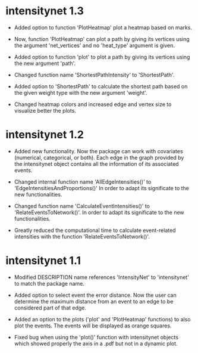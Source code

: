# intensitynet 1.3

* Added option to function 'PlotHeatmap' plot a heatmap based on marks.

* Now, function 'PlotHeatmap' can plot a path by giving its vertices using the argument 'net_vertices' and no 'heat_type' argument is given.

* Added option to function 'plot' to plot a path by giving its vertices using the new argument 'path'.

* Changed function name 'ShortestPathIntensity' to 'ShortestPath'.

* Added option to 'ShortestPath' to calculate the shortest path based on the given weight type with the new argument 'weight'.

* Changed heatmap colors and increased edge and vertex size to visualize better the plots.


# intensitynet 1.2

* Added new functionality. Now the package can work with covariates (numerical, categorical, or both). Each edge in the graph provided by the intensitynet object contains all the information of its associated events.  

* Changed internal function name 'AllEdgeIntensities()' to 'EdgeIntensitiesAndProportions()'  In order to adapt its significate to the new functionalities.

* Changed function name 'CalculateEventIntensities()' to 'RelateEventsToNetwork()'. In order to adapt its significate to the new functionalities.

* Greatly reduced the computational time to calculate event-related intensities with the function 'RelateEventsToNetwork()'.



# intensitynet 1.1

* Modified DESCRIPTION name references 'IntensityNet' to 'intensitynet' to match the package name.

* Added option to select event the error distance. Now the user can determine the maximum distance from an event to an edge to be considered part of that edge.

* Added an option to the plots ('plot' and 'PlotHeatmap' functions) to also plot the events. The events will be displayed as orange squares.

* Fixed bug when using the 'plot()' function with intensitynet objects which showed properly the axis in a .pdf but not in a dynamic plot. 
